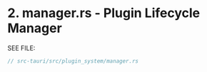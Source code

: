 # 2. manager.rs - Plugin Lifecycle Manager

SEE FILE:

```rust
// src-tauri/src/plugin_system/manager.rs
```
